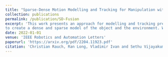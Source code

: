 ```yaml
---
title: "Sparse-Dense Motion Modelling and Tracking for Manipulation without Prior Object Models"
collection: publications
permalink: /publication/SD-Fusion
excerpt: 'This work presents an approach for modelling and tracking previously unseen objects for robotic grasping tasks. Using the motion of objects in a scene, our approach segments rigid entities from the scene and continuously tracks them
to create a dense and sparse model of the object and the environment. While the dense tracking enables interaction with these models, the sparse tracking makes this robust against fast movements and allows to redetect already modelled objects. The evaluation on a dual-arm grasping task demonstrates that our approach 1) enables a robot to detect new objects online without a prior model and to grasp these objects using only a simple parameterisable geometric representation, and 2) is much more robust compared to the state of the art methods.'
date: 2022-01-01
venue: 'IEEE Robotics and Automation Letters'
paperurl: 'https://arxiv.org/pdf/2204.11923.pdf'
citation: 'Christian Rauch, Ran Long, Vladimir Ivan and Sethu Vijayakumar, Sparse-Dense Motion Modelling and Tracking for Manipulation without Prior Object Models, IEEE Robotics and Automation Letters (RA-L), 2022'
---
```


